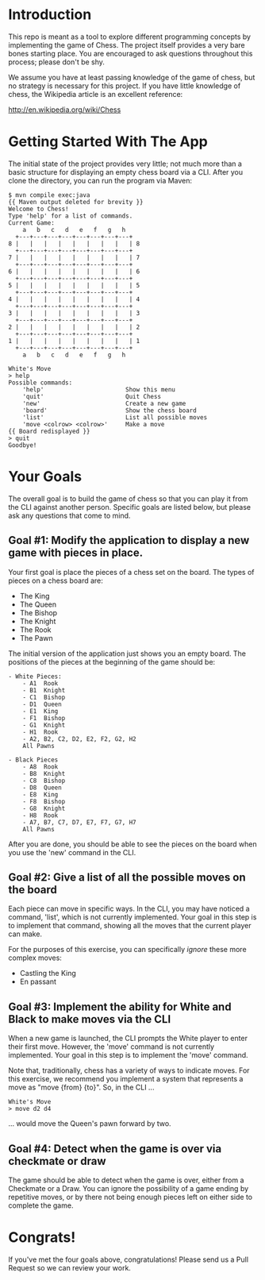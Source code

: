 # Introduction

This repo is meant as a tool to explore different programming concepts by implementing the game of Chess.  The project itself provides a very bare bones starting place.  You are encouraged to ask questions throughout this process; please don't be shy.

We assume you have at least passing knowledge of the game of chess, but no strategy is necessary for this project.  If you have little knowledge of chess, the Wikipedia article is an excellent reference:

http://en.wikipedia.org/wiki/Chess


# Getting Started With The App
The initial state of the project provides very little; not much more than a basic structure for displaying an empty chess board via a CLI.  After you clone the directory, you can run the program via Maven:

```Shell
$ mvn compile exec:java
{{ Maven output deleted for brevity }}
Welcome to Chess!
Type 'help' for a list of commands.
Current Game:
    a   b   c   d   e   f   g   h
  +---+---+---+---+---+---+---+---+
8 |   |   |   |   |   |   |   |   | 8
  +---+---+---+---+---+---+---+---+
7 |   |   |   |   |   |   |   |   | 7
  +---+---+---+---+---+---+---+---+
6 |   |   |   |   |   |   |   |   | 6
  +---+---+---+---+---+---+---+---+
5 |   |   |   |   |   |   |   |   | 5
  +---+---+---+---+---+---+---+---+
4 |   |   |   |   |   |   |   |   | 4
  +---+---+---+---+---+---+---+---+
3 |   |   |   |   |   |   |   |   | 3
  +---+---+---+---+---+---+---+---+
2 |   |   |   |   |   |   |   |   | 2
  +---+---+---+---+---+---+---+---+
1 |   |   |   |   |   |   |   |   | 1
  +---+---+---+---+---+---+---+---+
    a   b   c   d   e   f   g   h

White's Move
> help
Possible commands:
    'help'                       Show this menu
    'quit'                       Quit Chess
    'new'                        Create a new game
    'board'                      Show the chess board
    'list'                       List all possible moves
    'move <colrow> <colrow>'     Make a move
{{ Board redisplayed }}
> quit
Goodbye!
```

# Your Goals
The overall goal is to build the game of chess so that you can play it from the CLI against another person.  Specific goals are listed below, but please ask any questions that come to mind.

## Goal #1: Modify the application to display a new game with pieces in place.
Your first goal is place the pieces of a chess set on the board.  The types of pieces on a chess board are:

- The King
- The Queen
- The Bishop
- The Knight
- The Rook
- The Pawn

The initial version of the application just shows you an empty board.  The positions of the pieces at the beginning of the game should be:

    - White Pieces:
        - A1  Rook
        - B1  Knight
        - C1  Bishop
        - D1  Queen
        - E1  King
        - F1  Bishop
        - G1  Knight
        - H1  Rook
        - A2, B2, C2, D2, E2, F2, G2, H2
        All Pawns

    - Black Pieces
        - A8  Rook
        - B8  Knight
        - C8  Bishop
        - D8  Queen
        - E8  King
        - F8  Bishop
        - G8  Knight
        - H8  Rook
        - A7, B7, C7, D7, E7, F7, G7, H7
        All Pawns

After you are done, you should be able to see the pieces on the board when you use the 'new' command in the CLI.

## Goal #2:  Give a list of all the possible moves on the board
Each piece can move in specific ways.  In the CLI, you may have noticed a command, 'list', which is not currently implemented.  Your goal in this step is to implement that command, showing all the moves that the current player can make.

For the purposes of this exercise, you can specifically *ignore* these more complex moves:
- Castling the King
- En passant


## Goal #3:  Implement the ability for White and Black to make moves via the CLI
When a new game is launched, the CLI prompts the White player to enter their first move.  However, the 'move' command is not currently implemented.  Your goal in this step is to implement the 'move' command.

Note that, traditionally, chess has a variety of ways to indicate moves.  For this exercise, we recommend you implement a system that represents a move as "move {from} {to}".  So, in the CLI ...

```Shell
White's Move
> move d2 d4
```

... would move the Queen's pawn forward by two.

## Goal #4:  Detect when the game is over via checkmate or draw
The game should be able to detect when the game is over, either from a Checkmate or a Draw.  You can ignore the possibility of a game ending by repetitive moves, or by there not being enough pieces left on either side to complete the game.



# Congrats!
If you've met the four goals above, congratulations!  Please send us a Pull Request so we can review your work.
